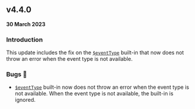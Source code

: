 ## v4.4.0

**30 March 2023**

### Introduction

This update includes the fix on the [`$eventType`](/guides/built-ins#eventtype) built-in that now does not throw an error when the event type is not available.

### Bugs :bug:

- [`$eventType`](/guides/built-ins#eventtype) built-in now does not throw an error when the event type is not available. When the event type is not available, the built-in is ignored.
